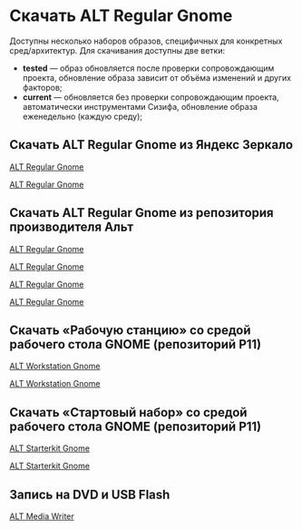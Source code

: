 # Скачать ALT Regular Gnome

Доступны несколько наборов образов, специфичных для конкретных сред/архитектур. Для скачивания доступны две ветки:

- **tested** — образ обновляется после проверки сопровождающим проекта, обновление образа зависит от объёма изменений и других факторов;
- **current** — обновляется без проверки сопровождающим проекта, автоматически инструментами Сизифа, обновление образа еженедельно (каждую среду);

## Скачать ALT Regular Gnome из Яндекс Зеркало

[ALT Regular Gnome<Badge type="info" text="tested" /><Badge type="tip" text="x86_64" /><Badge type="tip" text="Рекомендуемый" />](https://mirror.yandex.ru/altlinux-nightly/tested/regular-gnome-latest-x86_64.iso)

[ALT Regular Gnome<Badge type="info" text="current" /><Badge type="tip" text="x86_64" />](https://mirror.yandex.ru/altlinux-nightly/current/regular-gnome-latest-x86_64.iso)

## Скачать ALT Regular Gnome из репозитория производителя Альт

[ALT Regular Gnome<Badge type="info" text="tested"  /><Badge type="tip" text="x86_64"  /><Badge type="tip" text="Рекомендуемый" />](https://nightly.altlinux.org/sisyphus/tested/regular-gnome-latest-x86_64.iso)

[ALT Regular Gnome<Badge type="info" text="tested"  /><Badge type="tip" text="aarch64" /><Badge type="tip" text="Рекомендуемый" />](https://nightly.altlinux.org/sisyphus-aarch64/tested/regular-gnome-latest-aarch64.iso)

[ALT Regular Gnome<Badge type="info" text="current" /><Badge type="tip" text="x86_64"  />](https://nightly.altlinux.org/sisyphus/current/regular-gnome-latest-x86_64.iso)

[ALT Regular Gnome<Badge type="info" text="current" /><Badge type="tip" text="aarch64" />](https://nightly.altlinux.org/sisyphus-aarch64/current/regular-gnome-latest-aarch64.iso)

## Скачать «Рабочую станцию» со средой рабочего стола GNOME (репозиторий P11)

[ALT Workstation Gnome<Badge type="tip" text="x86_64"  />](https://download.basealt.ru/pub/distributions/ALTLinux/p11/images/workstation/x86_64/alt-workstation-11.0-x86_64.iso)

[ALT Workstation Gnome<Badge type="tip" text="aarch64" />](https://download.basealt.ru/pub/distributions/ALTLinux/p11/images/workstation/aarch64/alt-workstation-11.0-aarch64.iso)

## Скачать «Стартовый набор» со средой рабочего стола GNOME (репозиторий P11)

[ALT Starterkit Gnome<Badge type="tip" text="x86_64"  />](https://nightly.altlinux.org/p11/release/alt-p11-gnome-20250312-x86_64.iso)

[ALT Starterkit Gnome<Badge type="tip" text="aarch64" />](https://nightly.altlinux.org/p11-aarch64/release/alt-p11-gnome-20250312-aarch64.iso)

## Запись на DVD и USB Flash

[ALT Media Writer](https://www.altlinux.org/Запись_образов_на_DVD_и_USB_Flash)
